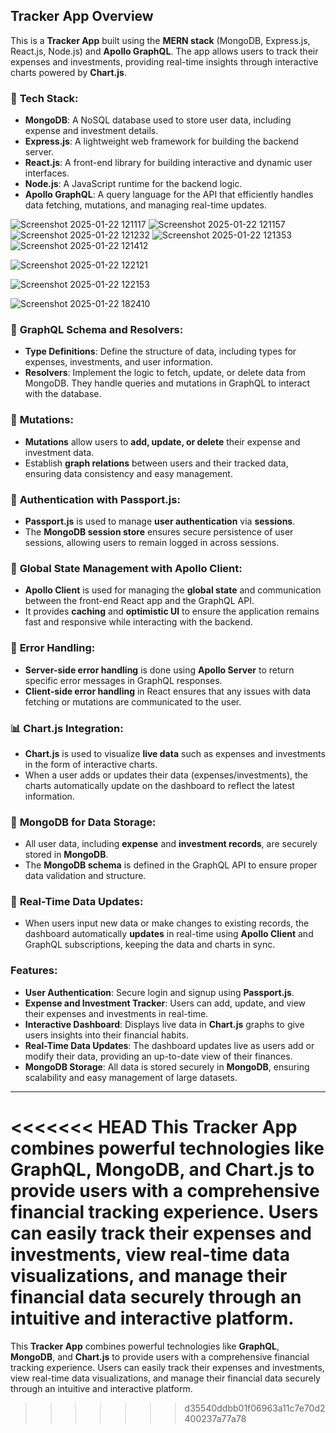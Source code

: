 ## Tracker App Overview

This is a **Tracker App** built using the **MERN stack** (MongoDB, Express.js, React.js, Node.js) and **Apollo GraphQL**. The app allows users to track their expenses and investments, providing real-time insights through interactive charts powered by **Chart.js**.

### 🌟 **Tech Stack:**
- **MongoDB**: A NoSQL database used to store user data, including expense and investment details.
- **Express.js**: A lightweight web framework for building the backend server.
- **React.js**: A front-end library for building interactive and dynamic user interfaces.
- **Node.js**: A JavaScript runtime for the backend logic.
- **Apollo GraphQL**: A query language for the API that efficiently handles data fetching, mutations, and managing real-time updates.

 ![Screenshot 2025-01-22 121117](https://github.com/user-attachments/assets/de693751-e414-4189-b0a0-5ef94a59dd53)
![Screenshot 2025-01-22 121157](https://github.com/user-attachments/assets/7a4de158-0015-4d3c-b84b-8eb1eccf5d68)
![Screenshot 2025-01-22 121232](https://github.com/user-attachments/assets/4b70c759-6e8c-431a-be3e-2d3b50014165)
![Screenshot 2025-01-22 121353](https://github.com/user-attachments/assets/dd1a78e1-8cf6-4b8e-bf3f-0bc56ab06ed3)
![Screenshot 2025-01-22 121412](https://github.com/user-attachments/assets/0ee96ae6-5375-449e-a601-1d0c1b4ca39e)

![Screenshot 2025-01-22 122121](https://github.com/user-attachments/assets/af298063-4d60-42af-bbfd-089801328a09)


![Screenshot 2025-01-22 122153](https://github.com/user-attachments/assets/54ca4d25-50ca-4414-91c4-5c33ce71a111)


![Screenshot 2025-01-22 182410](https://github.com/user-attachments/assets/69941bc9-7b7f-4127-a839-db5b73fcbbed)




### 📝 **GraphQL Schema and Resolvers**:
- **Type Definitions**: Define the structure of data, including types for expenses, investments, and user information.
- **Resolvers**: Implement the logic to fetch, update, or delete data from MongoDB. They handle queries and mutations in GraphQL to interact with the database.

### 🔄 **Mutations**:
- **Mutations** allow users to **add, update, or delete** their expense and investment data.
- Establish **graph relations** between users and their tracked data, ensuring data consistency and easy management.

### 🎃 **Authentication with Passport.js**:
- **Passport.js** is used to manage **user authentication** via **sessions**.
- The **MongoDB session store** ensures secure persistence of user sessions, allowing users to remain logged in across sessions.

### 🚀 **Global State Management with Apollo Client**:
- **Apollo Client** is used for managing the **global state** and communication between the front-end React app and the GraphQL API.
- It provides **caching** and **optimistic UI** to ensure the application remains fast and responsive while interacting with the backend.

### 🐞 **Error Handling**:
- **Server-side error handling** is done using **Apollo Server** to return specific error messages in GraphQL responses.
- **Client-side error handling** in React ensures that any issues with data fetching or mutations are communicated to the user.

### 📊 **Chart.js Integration**:
- **Chart.js** is used to visualize **live data** such as expenses and investments in the form of interactive charts.
- When a user adds or updates their data (expenses/investments), the charts automatically update on the dashboard to reflect the latest information.

### 💾 **MongoDB for Data Storage**:
- All user data, including **expense** and **investment records**, are securely stored in **MongoDB**.
- The **MongoDB schema** is defined in the GraphQL API to ensure proper data validation and structure.

### 🔄 **Real-Time Data Updates**:
- When users input new data or make changes to existing records, the dashboard automatically **updates** in real-time using **Apollo Client** and GraphQL subscriptions, keeping the data and charts in sync.

### **Features**:
- **User Authentication**: Secure login and signup using **Passport.js**.
- **Expense and Investment Tracker**: Users can add, update, and view their expenses and investments in real-time.
- **Interactive Dashboard**: Displays live data in **Chart.js** graphs to give users insights into their financial habits.
- **Real-Time Data Updates**: The dashboard updates live as users add or modify their data, providing an up-to-date view of their finances.
- **MongoDB Storage**: All data is stored securely in **MongoDB**, ensuring scalability and easy management of large datasets.

---

<<<<<<< HEAD
This **Tracker App** combines powerful technologies like **GraphQL**, **MongoDB**, and **Chart.js** to provide users with a comprehensive financial tracking experience. Users can easily track their expenses and investments, view real-time data visualizations, and manage their financial data securely through an intuitive and interactive platform.
=======
This **Tracker App** combines powerful technologies like **GraphQL**, **MongoDB**, and **Chart.js** to provide users with a comprehensive financial tracking experience. Users can easily track their expenses and investments, view real-time data visualizations, and manage their financial data securely through an intuitive and interactive platform.
>>>>>>> d35540ddbb01f06963a11c7e70d2400237a77a78
